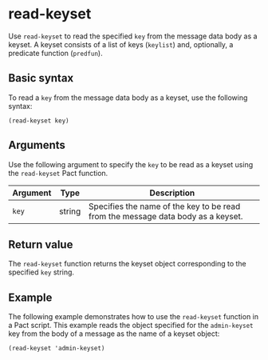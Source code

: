 # read-keyset

Use `read-keyset` to read the specified `key` from the message data body as a keyset.
A keyset consists of a list of keys (`keylist`) and, optionally, a predicate function (`predfun`).

## Basic syntax

To read a `key` from the message data body as a keyset, use the following syntax:

```pact
(read-keyset key)
```

## Arguments

Use the following argument to specify the `key` to be read as a keyset using the `read-keyset` Pact function.

| Argument | Type | Description |
| --- | --- | --- |
| `key` | string | Specifies the name of the key to be read from the message data body as a keyset. |

## Return value

The `read-keyset` function returns the keyset object corresponding to the specified `key` string.

## Example

The following example demonstrates how to use the `read-keyset` function in a Pact script. 
This example reads the object specified for the `admin-keyset` key from the body of a message as the name of a keyset object:

```pact
(read-keyset 'admin-keyset)
```

